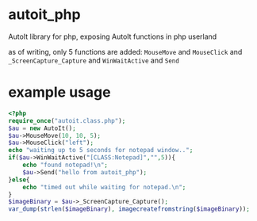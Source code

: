 # autoit_php
AutoIt library for php, exposing AutoIt functions in php userland

as of writing, only 5 functions are added: `MouseMove` and `MouseClick` and `_ScreenCapture_Capture` and `WinWaitActive` and `Send`

# example usage
```php
<?php
require_once("autoit.class.php");
$au = new AutoIt();
$au->MouseMove(10, 10, 5);
$au->MouseClick("left");
echo "waiting up to 5 seconds for notepad window..";
if($au->WinWaitActive("[CLASS:Notepad]","",5)){
    echo "found notepad!\n";
    $au->Send("hello from autoit_php");
}else{
    echo "timed out while waiting for notepad.\n";
}
$imageBinary = $au->_ScreenCapture_Capture();
var_dump(strlen($imageBinary), imagecreatefromstring($imageBinary));
```
